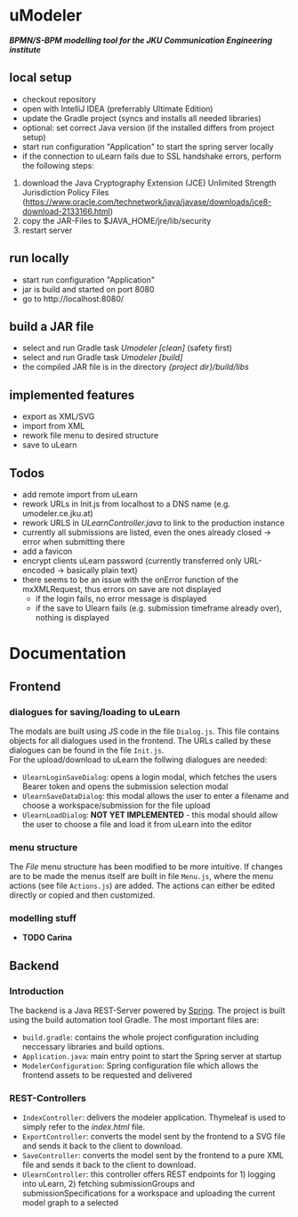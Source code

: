 # uModeler
**_BPMN/S-BPM modelling tool for the JKU Communication Engineering institute_**

## local setup

* checkout repository
* open with IntelliJ IDEA (preferrably Ultimate Edition)
* update the Gradle project (syncs and installs all needed libraries)
* optional: set correct Java version (if the installed differs from project setup)
* start run configuration "Application" to start the spring server locally
* if the connection to uLearn fails due to SSL handshake errors, perform the following steps:
1) download the Java Cryptography Extension (JCE) Unlimited Strength Jurisdiction Policy Files (https://www.oracle.com/technetwork/java/javase/downloads/jce8-download-2133166.html)
2) copy the JAR-Files to $JAVA_HOME/jre/lib/security
3) restart server

## run locally

* start run configuration "Application"
* jar is build and started on port 8080
* go to http://localhost:8080/ 

## build a JAR file

* select and run Gradle task _Umodeler [clean]_ (safety first)
* select and run Gradle task _Umodeler [build]_
* the compiled JAR file is in the directory _{project dir}/build/libs_

## implemented features

* export as XML/SVG
* import from XML
* rework file menu to desired structure
* save to uLearn


## Todos

* add remote import from uLearn
* rework URLs in Init.js from localhost to a DNS name (e.g. umodeler.ce.jku.at)
* rework URLS in _ULearnController.java_ to link to the production instance
* currently all submissions are listed, even the ones already closed -> error when submitting there
* add a favicon
* encrypt clients uLearn password (currently transferred only URL-encoded -> basically plain text)
* there seems to be an issue with the onError function of the mxXMLRequest, thus errors on save are not displayed
    - if the login fails, no error message is displayed
    - if the save to Ulearn fails  (e.g. submission timeframe already over), nothing is displayed

# Documentation

## Frontend 

### dialogues for saving/loading to uLearn

The modals are built using JS code in the file `Dialog.js`. This file contains objects for all dialogues used in the frontend. 
The URLs called by these dialogues can be found in the file `Init.js`.  
For the upload/download to uLearn the follwing dialogues are needed:

* `UlearnLoginSaveDialog`: opens a login modal, which fetches the users Bearer token and opens the submission selection modal
* `UlearnSaveDataDialog`: this modal allows the user to enter a filename and choose a workspace/submission for the file upload
* `UlearnLoadDialog`: **NOT YET IMPLEMENTED** - this modal should allow the user to choose a file and load it from uLearn into the editor

### menu structure

The _File_ menu structure has been modified to be more intuitive. 
If changes are to be made the menus itself are built in file `Menu.js`, where the menu actions (see file `Actions.js`) are added. 
The actions can either be edited directly or copied and then customized.

### modelling stuff

* **TODO Carina**

## Backend

### Introduction

The backend is a Java REST-Server powered by [Spring](https://spring.io/). The project is built using the build automation tool Gradle. The most important files are:
*  `build.gradle`: contains the whole project configuration including neccessary libraries and build options.
* `Application.java`: main entry point to start the Spring server at startup
* `ModelerConfiguration`: Spring configuration file which allows the frontend assets to be requested and delivered

### REST-Controllers

* `IndexController`: delivers the modeler application. Thymeleaf is used to simply refer to the _index.html_ file.
* `ExportController`: converts the model sent by the frontend to a SVG file and sends it back to the client to download.
* `SaveController`: converts the model sent by the frontend to a pure XML file and sends it back to the client to download.
* `UlearnController`: this controller offers REST endpoints for 1) logging into uLearn, 2) fetching submissionGroups and submissionSpecifications 
for a workspace and uploading the current model graph to a selected 
